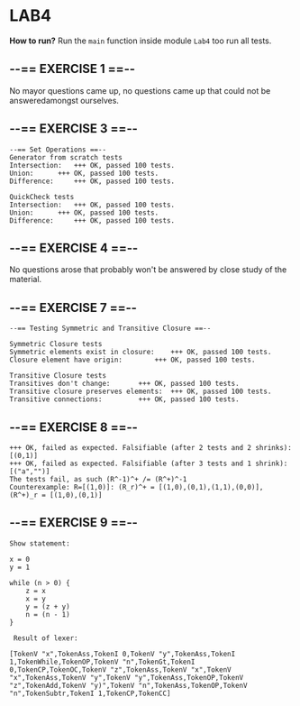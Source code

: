 # LAB4

**How to run?** Run the `main` function inside module `Lab4` too run all tests.

## --== EXERCISE 1 ==--
No mayor questions came up, no questions came up that could not be answeredamongst ourselves.

## --== EXERCISE 3 ==--
``` 
--== Set Operations ==--
Generator from scratch tests
Intersection:   +++ OK, passed 100 tests.
Union:      +++ OK, passed 100 tests.
Difference:     +++ OK, passed 100 tests.

QuickCheck tests
Intersection:   +++ OK, passed 100 tests.
Union:      +++ OK, passed 100 tests.
Difference:     +++ OK, passed 100 tests. 
```

## --== EXERCISE 4 ==--
No questions arose that probably won't be answered by close study of the material.

## --== EXERCISE 7 ==--
```
--== Testing Symmetric and Transitive Closure ==--

Symmetric Closure tests
Symmetric elements exist in closure:    +++ OK, passed 100 tests.
Closure element have origin:        +++ OK, passed 100 tests.

Transitive Closure tests
Transitives don't change:       +++ OK, passed 100 tests.
Transitive closure preserves elements:  +++ OK, passed 100 tests.
Transitive connections:         +++ OK, passed 100 tests.
```

## --== EXERCISE 8 ==--
```
+++ OK, failed as expected. Falsifiable (after 2 tests and 2 shrinks):
[(0,1)]
+++ OK, failed as expected. Falsifiable (after 3 tests and 1 shrink):
[("a","")]
The tests fail, as such (R^-1)^+ /= (R^+)^-1
Counterexample: R=[(1,0)]: (R_r)^+ = [(1,0),(0,1),(1,1),(0,0)], (R^+)_r = [(1,0),(0,1)]
```

## --== EXERCISE 9 ==--
```
Show statement:

x = 0
y = 1

while (n > 0) {
    z = x
    x = y
    y = (z + y)
    n = (n - 1)
}

 Result of lexer:

[TokenV "x",TokenAss,TokenI 0,TokenV "y",TokenAss,TokenI 1,TokenWhile,TokenOP,TokenV "n",TokenGt,TokenI 0,TokenCP,TokenOC,TokenV "z",TokenAss,TokenV "x",TokenV "x",TokenAss,TokenV "y",TokenV "y",TokenAss,TokenOP,TokenV "z",TokenAdd,TokenV "y)",TokenV "n",TokenAss,TokenOP,TokenV "n",TokenSubtr,TokenI 1,TokenCP,TokenCC]
```


